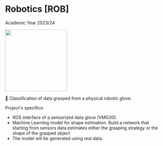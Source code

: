 # Robotics [ROB] 
Academic Year 2023/24 

<img src="https://apre.it/wp-content/uploads/2021/01/logo_uni-pisa.png" width="200" />

🤖 Classification of data grasped from a physical robotic glove.

Project's specifics:

- ROS interface of a sensorized data glove (VMG30).
- Machine Learning model for shape estimation. Build a network that starting from sensors data estimates either the grasping strategy or the shape of the grasped object
- The model will be generated using real data.
